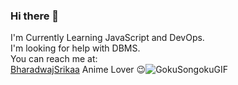### Hi there 👋

<!--
**BharadwajSrikaa/BharadwajSrikaa** is a ✨ _special_ ✨ repository because its `README.md` (this file) appears on your GitHub profile.

- 🔭 I’m currently working 
- 🌱 I’m currently learning ...
- 👯 I’m looking to collaborate on ...
- 🤔 I’m looking for help with ...
- 💬 Ask me about ...
- 📫 How to reach me: ...
- 😄 Pronouns: ...
- ⚡ Fun fact: ...
-->
I'm Currently Learning JavaScript and DevOps.<br/>
I'm looking for help with DBMS.<br/>
You can reach me at:<br/>
[BharadwajSrikaa](https://twitter.com/BharadwajSrikaa)
Anime Lover 😉![GokuSongokuGIF](https://user-images.githubusercontent.com/75110000/147881471-589e7105-3860-4f0b-b0df-a44d2b3be696.gif)
